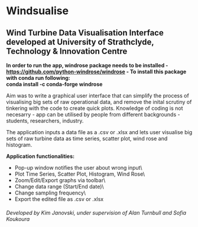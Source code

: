 # Windsualise
## Wind Turbine Data Visualisation Interface developed at University of Strathclyde, Technology &amp; Innovation Centre

**In order to run the app, windrose package needs to be installed - https://github.com/python-windrose/windrose - To install this package with conda run following:\
conda install -c conda-forge windrose**


Aim was to write a graphical user interface that can simplify the process of visualising big sets of raw operational data, and remove the inital scrutiny of tinkering with the code to create quick plots.
Knowledge of coding is not necesarry - app can be utilised by people from different backgrounds - students, researchers, industry.

The application inputs a data file as a .csv or .xlsx and lets user visualise big sets of raw turbine data as time series, scatter plot, wind rose and histogram.

**Application functionalities:**
- Pop-up window notifies the user about wrong input\
- Plot Time Series, Scatter Plot, Histogram, Wind Rose\
- Zoom/Edit/Export graphs via toolbar\
- Change data range (Start/End date)\
- Change sampling frequency\
- Export the edited file as .csv or .xlsx

###### Developed by Kim Janovski, under supervision of Alan Turnbull and Sofia Koukoura

